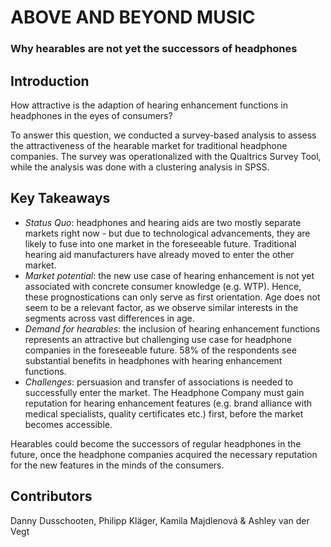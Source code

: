 # ABOVE AND BEYOND MUSIC
### Why hearables are not yet the successors of headphones

## Introduction
How attractive is the adaption of hearing enhancement functions in headphones in the eyes of consumers?

To answer this question, we conducted a survey-based analysis to assess the attractiveness of the hearable market for traditional headphone companies. The survey was operationalized with the Qualtrics Survey Tool, while the analysis was done with a clustering analysis in SPSS.


## Key Takeaways
* *Status Quo*: headphones and hearing aids are two mostly separate markets right now - but due to technological advancements, they are likely to fuse into one market in the foreseeable future. Traditional hearing aid manufacturers have already moved to enter the other market.
* *Market potential*: the new use case of hearing enhancement is not yet associated with concrete consumer knowledge (e.g. WTP). Hence, these prognostications can only serve as first orientation. Age does not seem to be a relevant factor, as we observe similar interests in the segments across vast differences in age.
* *Demand for hearables*: the inclusion of hearing enhancement functions represents an attractive but challenging use case for headphone companies in the foreseeable future. 58% of the respondents see substantial benefits in headphones with hearing enhancement functions.
* *Challenges*: persuasion and transfer of associations is needed to successfully enter the market. The Headphone Company must gain reputation for hearing enhancement features (e.g. brand alliance with medical specialists, quality certificates etc.) first, before the market becomes accessible.

Hearables could become the successors of regular headphones in the future, once the headphone companies acquired the necessary reputation for the new features in the minds of the consumers. 


## Contributors
Danny Dusschooten, Philipp Kläger, Kamila Majdlenová & Ashley van der Vegt
